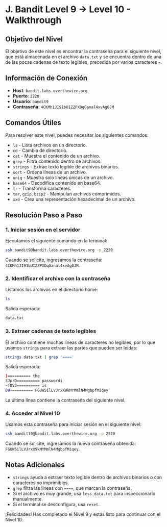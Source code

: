 # J. Bandit Level 9 → Level 10 - Walkthrough

## Objetivo del Nivel

El objetivo de este nivel es encontrar la contraseña para el siguiente nivel, que está almacenada en el archivo `data.txt` y se encuentra dentro de una de las pocas cadenas de texto legibles, precedida por varios caracteres `=`.

## Información de Conexión

- **Host**: `bandit.labs.overthewire.org`
- **Puerto**: `2220`
- **Usuario**: `bandit9`
- **Contraseña**: `4CKMh1JI91bUIZZPXDqGanal4xvAg0JM`

## Comandos Útiles

Para resolver este nivel, puedes necesitar los siguientes comandos:

- `ls` - Lista archivos en un directorio.
- `cd` - Cambia de directorio.
- `cat` - Muestra el contenido de un archivo.
- `grep` - Filtra contenido dentro de archivos.
- `strings` - Extrae texto legible de archivos binarios.
- `sort` - Ordena líneas de un archivo.
- `uniq` - Muestra solo líneas únicas de un archivo.
- `base64` - Decodifica contenido en base64.
- `tr` - Transforma caracteres.
- `tar`, `gzip`, `bzip2` - Manipulan archivos comprimidos.
- `xxd` - Crea una representación hexadecimal de un archivo.

## Resolución Paso a Paso

### 1. Iniciar sesión en el servidor

Ejecutamos el siguiente comando en la terminal:

```sh
ssh bandit9@bandit.labs.overthewire.org -p 2220
```

Cuando se solicite, ingresamos la contraseña: `4CKMh1JI91bUIZZPXDqGanal4xvAg0JM`.

### 2. Identificar el archivo con la contraseña

Listamos los archivos en el directorio home:

```sh
ls
```

Salida esperada:

```sh
data.txt
```

### 3. Extraer cadenas de texto legibles

El archivo contiene muchas líneas de caracteres no legibles, por lo que usamos `strings` para extraer las partes que pueden ser leídas:

```sh
strings data.txt | grep '===='
```

Salida esperada:

```sh
}========== the
3JprD========== passwordi
~fDV3========== is
D9========== FGUW5ilLVJrxX9kMYMmlN4MgbpfMiqey
```

La última línea contiene la contraseña del siguiente nivel.

### 4. Acceder al Nivel 10

Usamos esta contraseña para iniciar sesión en el siguiente nivel:

```sh
ssh bandit10@bandit.labs.overthewire.org -p 2220
```

Cuando se solicite, ingresamos la nueva contraseña obtenida: `FGUW5ilLVJrxX9kMYMmlN4MgbpfMiqey`.

## Notas Adicionales

- `strings` ayuda a extraer texto legible dentro de archivos binarios o con caracteres no imprimibles.
- `grep` filtra las líneas con `====`, que marcan la contraseña.
- Si el archivo es muy grande, usa `less data.txt` para inspeccionarlo manualmente.
- Si el terminal se desconfigura, usa `reset`.

¡Felicidades! Has completado el Nivel 9 y estás listo para continuar con el Nivel 10.

